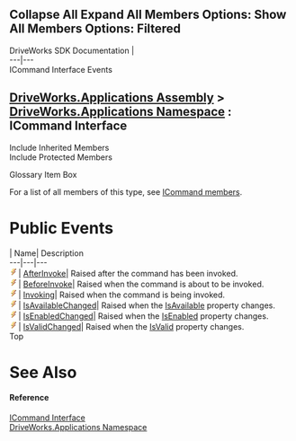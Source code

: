 Collapse All Expand All Members Options: Show All  Members Options: Filtered   
---  
DriveWorks SDK Documentation  |   
---|---  
ICommand Interface Events   
  
[DriveWorks.Applications Assembly](topic13.md) > [DriveWorks.Applications Namespace](topic16.md) : ICommand Interface  
---  
  
Include Inherited Members    
Include Protected Members    


Glossary Item Box

For a list of all members of this type, see [ICommand members](topic78.md).

# Public Events

| Name| Description  
---|---|---  
![ Event](dotnetimages/Event.gif)| [AfterInvoke](topic93.md)| Raised after the command has been invoked.   
![ Event](dotnetimages/Event.gif)| [BeforeInvoke](topic94.md)| Raised when the command is about to be invoked.   
![ Event](dotnetimages/Event.gif)| [Invoking](topic95.md)| Raised when the command is being invoked.   
![ Event](dotnetimages/Event.gif)| [IsAvailableChanged](topic96.md)| Raised when the [IsAvailable](topic87.md) property changes.   
![ Event](dotnetimages/Event.gif)| [IsEnabledChanged](topic97.md)| Raised when the [IsEnabled](topic88.md) property changes.   
![ Event](dotnetimages/Event.gif)| [IsValidChanged](topic98.md)| Raised when the [IsValid](topic89.md) property changes.   
Top

# See Also

#### Reference

[ICommand Interface](topic77.md)   
[DriveWorks.Applications Namespace](topic16.md)



